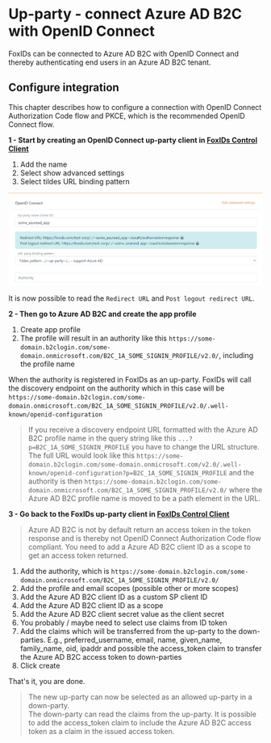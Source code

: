 ﻿# Up-party - connect Azure AD B2C with OpenID Connect

FoxIDs can be connected to Azure AD B2C with OpenID Connect and thereby authenticating end users in an Azure AD B2C tenant.

## Configure integration

This chapter describes how to configure a connection with OpenID Connect Authorization Code flow and PKCE, which is the recommended OpenID Connect flow.

**1 - Start by creating an OpenID Connect up-party client in [FoxIDs Control Client](control.md#foxids-control-client)**

 1. Add the name
 2. Select show advanced settings
 3. Select tildes URL binding pattern

![Read the redirect URLs](images/howto-oidc-azuread-readredirect.png)

It is now possible to read the `Redirect URL` and `Post logout redirect URL`.

**2 - Then go to Azure AD B2C and create the app profile**

1. Create app profile
2. The profile will result in an authority like this `https://some-domain.b2clogin.com/some-domain.onmicrosoft.com/B2C_1A_SOME_SIGNIN_PROFILE/v2.0/`, including the profile name

When the authority is registered in FoxIDs as an up-party. FoxIDs will call the discovery endpoint on the authority which in this case will be `https://some-domain.b2clogin.com/some-domain.onmicrosoft.com/B2C_1A_SOME_SIGNIN_PROFILE/v2.0/.well-known/openid-configuration`

> If you receive a discovery endpoint URL formatted with the Azure AD B2C profile name in the query string like this `...?p=B2C_1A_SOME_SIGNIN_PROFILE` you have to change the URL structure.  
> The full URL would look like this `https://some-domain.b2clogin.com/some-domain.onmicrosoft.com/v2.0/.well-known/openid-configuration?p=B2C_1A_SOME_SIGNIN_PROFILE` and 
> the authority is then `https://some-domain.b2clogin.com/some-domain.onmicrosoft.com/B2C_1A_SOME_SIGNIN_PROFILE/v2.0/` where the Azure AD B2C profile name is moved to be a path element in the URL.

**3 - Go back to the FoxIDs up-party client in [FoxIDs Control Client](control.md#foxids-control-client)**

> Azure AD B2C is not by default return an access token in the token response and is thereby not OpenID Connect Authorization Code flow compliant. You need to add a Azure AD B2C client ID as a scope to get an access token returned.

 1. Add the authority, which is `https://some-domain.b2clogin.com/some-domain.onmicrosoft.com/B2C_1A_SOME_SIGNIN_PROFILE/v2.0/`
 2. Add the profile and email scopes (possible other or more scopes)
 3. Add the Azure AD B2C client ID as a custom SP client ID
 3. Add the Azure AD B2C client ID as a scope
 4. Add the Azure AD B2C client secret value as the client secret
 5. You probably / maybe need to select use claims from ID token
 6. Add the claims which will be transferred from the up-party to the down-parties. E.g., preferred_username, email, name, given_name, family_name, oid, ipaddr and possible the access_token claim to transfer the Azure AD B2C access token to down-parties
 7. Click create

That's it, you are done. 

> The new up-party can now be selected as an allowed up-party in a down-party.  
> The down-party can read the claims from the up-party. It is possible to add the access_token claim to include the Azure AD B2C access token as a claim in the issued access token.